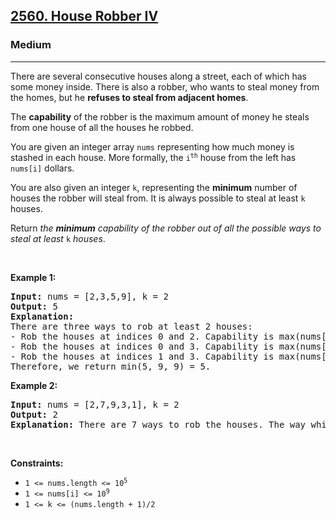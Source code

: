 <h2><a href="https://leetcode.com/problems/house-robber-iv/?envType=daily-question&envId=2025-03-15">2560. House Robber IV</a></h2><h3>Medium</h3><hr><p>There are several consecutive houses along a street, each of which has some money inside. There is also a robber, who wants to steal money from the homes, but he <strong>refuses to steal from adjacent homes</strong>.</p>

<p>The <strong>capability</strong> of the robber is the maximum amount of money he steals from one house of all the houses he robbed.</p>

<p>You are given an integer array <code>nums</code> representing how much money is stashed in each house. More formally, the <code>i<sup>th</sup></code> house from the left has <code>nums[i]</code> dollars.</p>

<p>You are also given an integer <code>k</code>, representing the <strong>minimum</strong> number of houses the robber will steal from. It is always possible to steal at least <code>k</code> houses.</p>

<p>Return <em>the <strong>minimum</strong> capability of the robber out of all the possible ways to steal at least </em><code>k</code><em> houses</em>.</p>

<p>&nbsp;</p>
<p><strong class="example">Example 1:</strong></p>

<pre>
<strong>Input:</strong> nums = [2,3,5,9], k = 2
<strong>Output:</strong> 5
<strong>Explanation:</strong> 
There are three ways to rob at least 2 houses:
- Rob the houses at indices 0 and 2. Capability is max(nums[0], nums[2]) = 5.
- Rob the houses at indices 0 and 3. Capability is max(nums[0], nums[3]) = 9.
- Rob the houses at indices 1 and 3. Capability is max(nums[1], nums[3]) = 9.
Therefore, we return min(5, 9, 9) = 5.
</pre>

<p><strong class="example">Example 2:</strong></p>

<pre>
<strong>Input:</strong> nums = [2,7,9,3,1], k = 2
<strong>Output:</strong> 2
<strong>Explanation:</strong> There are 7 ways to rob the houses. The way which leads to minimum capability is to rob the house at index 0 and 4. Return max(nums[0], nums[4]) = 2.
</pre>

<p>&nbsp;</p>
<p><strong>Constraints:</strong></p>

<ul>
	<li><code>1 &lt;= nums.length &lt;= 10<sup>5</sup></code></li>
	<li><code>1 &lt;= nums[i] &lt;= 10<sup>9</sup></code></li>
	<li><code>1 &lt;= k &lt;= (nums.length + 1)/2</code></li>
</ul>
